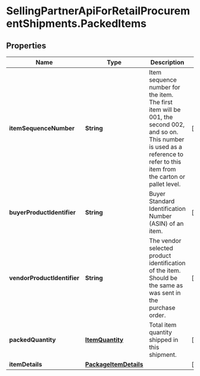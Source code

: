 # SellingPartnerApiForRetailProcurementShipments.PackedItems

## Properties
Name | Type | Description | Notes
------------ | ------------- | ------------- | -------------
**itemSequenceNumber** | **String** | Item sequence number for the item. The first item will be 001, the second 002, and so on. This number is used as a reference to refer to this item from the carton or pallet level. | [optional] 
**buyerProductIdentifier** | **String** | Buyer Standard Identification Number (ASIN) of an item. | [optional] 
**vendorProductIdentifier** | **String** | The vendor selected product identification of the item. Should be the same as was sent in the purchase order. | [optional] 
**packedQuantity** | [**ItemQuantity**](ItemQuantity.md) | Total item quantity shipped in this shipment. | [optional] 
**itemDetails** | [**PackageItemDetails**](PackageItemDetails.md) |  | [optional] 


